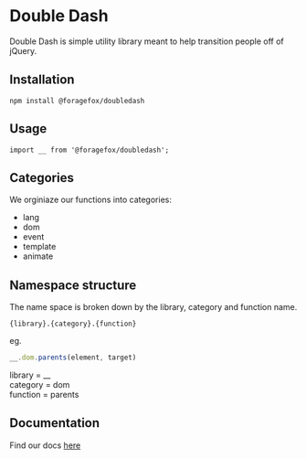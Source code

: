 # Double Dash

Double Dash is simple utility library meant to help transition people off of jQuery.

## Installation

`npm install @foragefox/doubledash`

## Usage

`import __ from '@foragefox/doubledash';`

## Categories

We orginiaze our functions into categories:

*   lang
*   dom
*   event
*   template
*   animate

## Namespace structure

The name space is broken down by the library, category and function name.

```
{library}.{category}.{function}
```

eg.

```js
__.dom.parents(element, target)
```

library  = \__\
category = dom\
function = parents

## Documentation

Find our docs [here](docs/)
